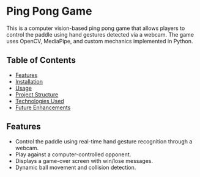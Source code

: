 # Ping Pong Game

This is a computer vision-based ping pong game that allows players to control the paddle using hand gestures detected via a webcam. The game uses OpenCV, MediaPipe, and custom mechanics implemented in Python.

## Table of Contents
- [Features](#features)
- [Installation](#installation)
- [Usage](#usage)
- [Project Structure](#project-structure)
- [Technologies Used](#technologies-used)
- [Future Enhancements](#future-enhancements)

## Features
- Control the paddle using real-time hand gesture recognition through a webcam.
- Play against a computer-controlled opponent.
- Displays a game-over screen with win/lose messages.
- Dynamic ball movement and collision detection.
